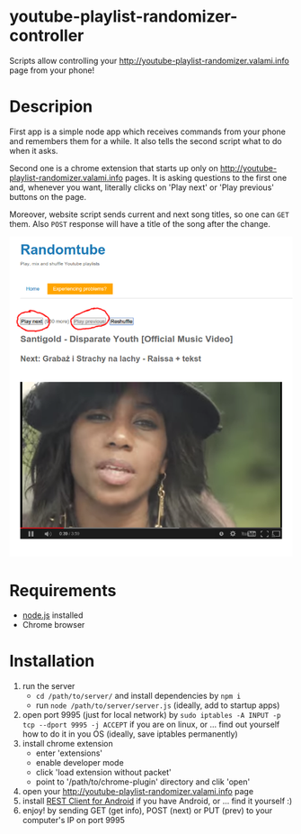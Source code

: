 # youtube-playlist-randomizer-controller
Scripts allow controlling your http://youtube-playlist-randomizer.valami.info page from your phone!

# Descripion
First app is a simple node app which receives commands from your phone and remembers them for a while. It also tells the second script what to do when it asks.

Second one is a chrome extension that starts up only on http://youtube-playlist-randomizer.valami.info pages. It is asking questions to the first one and, whenever you want, literally clicks on 'Play next' or 'Play previous' buttons on the page.

Moreover, website script sends current and next song titles, so one can `GET` them. Also `POST` response will have a title of the song after the change.

![screenshot](screenshot.png)

# Requirements
- [node.js](https://nodejs.org) installed
- Chrome browser

# Installation
1. run the server
   * `cd /path/to/server/` and install dependencies by `npm i`
   * run `node /path/to/server/server.js` (ideally, add to startup apps)
2. open port 9995 (just for local network) by `sudo iptables -A INPUT -p tcp --dport 9995 -j ACCEPT` if you are on linux, or ... find out yourself how to do it in you OS (ideally, save iptables permanently)
3. install chrome extension
   * enter 'extensions'
   * enable developer mode
   * click 'load extension without packet'
   * point to '/path/to/chrome-plugin' directory and clik 'open'
4. open your http://youtube-playlist-randomizer.valami.info page
5. install [REST Client for Android](https://play.google.com/store/apps/details?id=com.sourcestream.android.restclient) if you have Android, or ... find it yourself :)
6. enjoy! by sending GET (get info), POST (next) or PUT (prev) to your computer's IP on port 9995
